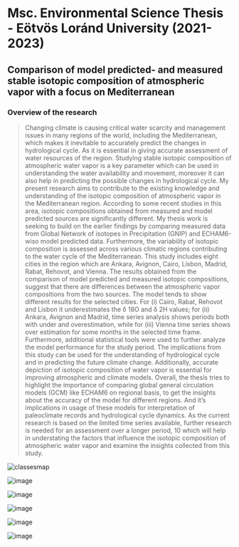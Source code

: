 # Msc. Environmental Science Thesis - Eötvös Loránd University (2021-2023)

## Comparison of model predicted- and measured stable isotopic composition of atmospheric vapor with a focus on Mediterranean

### Overview of the research

> Changing climate is causing critical water scarcity and management issues in many regions
of the world, including the Mediterranean, which makes it inevitable to accurately predict the
changes in hydrological cycle. As it is essential in giving accurate assessment of water resources
of the region. Studying stable isotopic composition of atmospheric water vapor is a key parameter
which can be used in understanding the water availability and movement, moreover it can also
help in predicting the possible changes in hydrological cycle. My present research aims to
contribute to the existing knowledge and understanding of the isotopic composition of atmospheric
vapor in the Mediterranean region. According to some recent studies in this area, isotopic
compositions obtained from measured and model predicted sources are significantly different. My
thesis work is seeking to build on the earlier findings by comparing measured data from Global
Network of isotopes in Precipitation (GNIP) and ECHAM6-wiso model predicted data.
Furthermore, the variability of isotopic composition is assessed across various climatic regions
contributing to the water cycle of the Mediterranean. This study includes eight cities in the region
which are Ankara, Avignon, Cairo, Lisbon, Madrid, Rabat, Rehovot, and Vienna.
The results obtained from the comparison of model predicted and measured isotopic
compositions, suggest that there are differences between the atmospheric vapor compositions from
the two sources. The model tends to show different results for the selected cities. For (i) Cairo,
Rabat, Rehovot and Lisbon it underestimates the δ
18O and δ
2H values; for (ii) Ankara, Avignon
and Madrid, time series analysis shows periods both with under and overestimation, while for (iii)
Vienna time series shows over estimation for some months in the selected time frame.
Furthermore, additional statistical tools were used to further analyze the model performance for
the study period. The implications from this study can be used for the understanding of
hydrological cycle and in predicting the future climate change. Additionally, accurate depiction of
isotopic composition of water vapor is essential for improving atmospheric and climate models.
Overall, the thesis tries to highlight the importance of comparing global general circulation
models (GCM) like ECHAM6 on regional basis, to get the insights about the accuracy of the model
for different regions. And it’s implications in usage of these models for interpretation of
paleoclimate records and hydrological cycle dynamics. As the current research is based on the
limited time series available, further research is needed for an assessment over a longer period,
10
which will help in understating the factors that influence the isotopic composition of atmospheric
water vapor and examine the insights collected from this study.



![classesmap](https://github.com/user-attachments/assets/a198cb37-c3e7-4090-ab6c-19d631549090)


![image](https://github.com/user-attachments/assets/6c328836-4463-417a-b016-397b1cde5ebf)


![image](https://github.com/user-attachments/assets/d94b5a26-bc5c-4c64-8543-600549c30ce8)

![image](https://github.com/user-attachments/assets/67dc0654-fdbc-4ed9-9aaf-bc67e1cddd0c)


![image](https://github.com/user-attachments/assets/b2bb8084-ff66-48b2-8c2c-4bd1003e1890)

![image](https://github.com/user-attachments/assets/3ba0609e-fabf-4a45-bbff-18c1d9ca5184)
